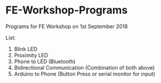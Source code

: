 # FE-Workshop-Programs
Programs for FE Workshop on 1st September 2018

List:
1)  Blink LED
2)  Proximity LED
3)  Phone to LED (Bluetooth)
4)  Bidirectional Communication (Combination of both above)
5)  Arduino to Phone (Button Press or serial monitor for input)
